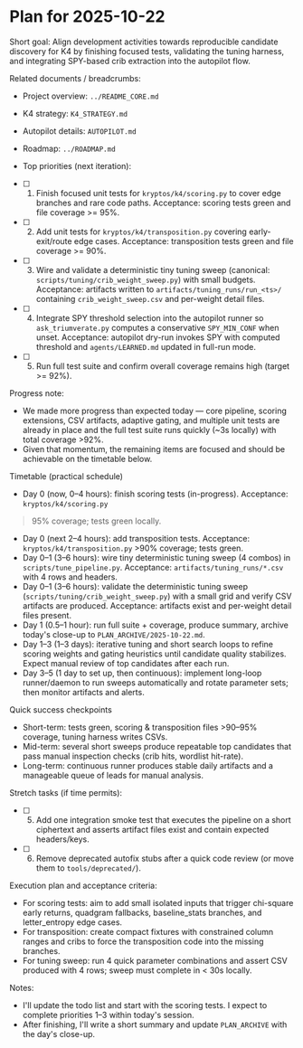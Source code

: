# Plan for 2025-10-22

Short goal: Align development activities towards reproducible candidate discovery for K4 by
finishing focused tests, validating the tuning harness, and integrating SPY-based crib extraction
into the autopilot flow.

Related documents / breadcrumbs:

- Project overview: `../README_CORE.md`
- K4 strategy: `K4_STRATEGY.md`
- Autopilot details: `AUTOPILOT.md`
- Roadmap: `../ROADMAP.md`

- Top priorities (next iteration):

- [ ] 1) Finish focused unit tests for `kryptos/k4/scoring.py` to cover edge branches and rare code
paths. Acceptance: scoring tests green and file coverage >= 95%.
- [ ] 2) Add unit tests for `kryptos/k4/transposition.py` covering early-exit/route edge cases.
Acceptance: transposition tests green and file coverage >= 90%.
- [ ] 3) Wire and validate a deterministic tiny tuning sweep (canonical:
`scripts/tuning/crib_weight_sweep.py`) with small budgets. Acceptance: artifacts written to
`artifacts/tuning_runs/run_<ts>/` containing `crib_weight_sweep.csv` and per-weight detail files.
- [ ] 4) Integrate SPY threshold selection into the autopilot runner so `ask_triumverate.py`
computes a conservative `SPY_MIN_CONF` when unset. Acceptance: autopilot dry-run invokes SPY with
computed threshold and `agents/LEARNED.md` updated in full-run mode.
- [ ] 5) Run full test suite and confirm overall coverage remains high (target >= 92%).

Progress note:

- We made more progress than expected today — core pipeline, scoring extensions, CSV artifacts,
adaptive gating, and multiple unit tests are already in place and the full test suite runs quickly
(~3s locally) with total coverage >92%.
- Given that momentum, the remaining items are focused and should be achievable on the timetable
below.

Timetable (practical schedule)

- Day 0 (now, 0–4 hours): finish scoring tests (in-progress). Acceptance: `kryptos/k4/scoring.py`
>95% coverage; tests green locally.
- Day 0 (next 2–4 hours): add transposition tests. Acceptance: `kryptos/k4/transposition.py` >90%
coverage; tests green.
- Day 0–1 (3–6 hours): wire tiny deterministic tuning sweep (4 combos) in
`scripts/tune_pipeline.py`. Acceptance: `artifacts/tuning_runs/*.csv` with 4 rows and headers.
- Day 0–1 (3–6 hours): validate the deterministic tuning sweep
(`scripts/tuning/crib_weight_sweep.py`) with a small grid and verify CSV artifacts are produced.
Acceptance: artifacts exist and per-weight detail files present.
- Day 1 (0.5–1 hour): run full suite + coverage, produce summary, archive today's close-up to
`PLAN_ARCHIVE/2025-10-22.md`.
- Day 1–3 (1–3 days): iterative tuning and short search loops to refine scoring weights and gating
heuristics until candidate quality stabilizes. Expect manual review of top candidates after each
run.
- Day 3–5 (1 day to set up, then continuous): implement long-loop runner/daemon to run sweeps
automatically and rotate parameter sets; then monitor artifacts and alerts.

Quick success checkpoints

- Short-term: tests green, scoring & transposition files >90–95% coverage, tuning harness writes
CSVs.
- Mid-term: several short sweeps produce repeatable top candidates that pass manual inspection
checks (crib hits, wordlist hit-rate).
- Long-term: continuous runner produces stable daily artifacts and a manageable queue of leads for
manual analysis.

Stretch tasks (if time permits):

- [ ] 5) Add one integration smoke test that executes the pipeline on a short ciphertext and asserts
artifact files exist and contain expected headers/keys.
- [ ] 6) Remove deprecated autofix stubs after a quick code review (or move them to
`tools/deprecated/`).

Execution plan and acceptance criteria:

- For scoring tests: aim to add small isolated inputs that trigger chi-square early returns,
quadgram fallbacks, baseline_stats branches, and letter_entropy edge cases.
- For transposition: create compact fixtures with constrained column ranges and cribs to force the
transposition code into the missing branches.
- For tuning sweep: run 4 quick parameter combinations and assert CSV produced with 4 rows; sweep
must complete in < 30s locally.

Notes:

- I'll update the todo list and start with the scoring tests. I expect to complete priorities 1–3
within today's session.
- After finishing, I'll write a short summary and update `PLAN_ARCHIVE` with the day's close-up.
